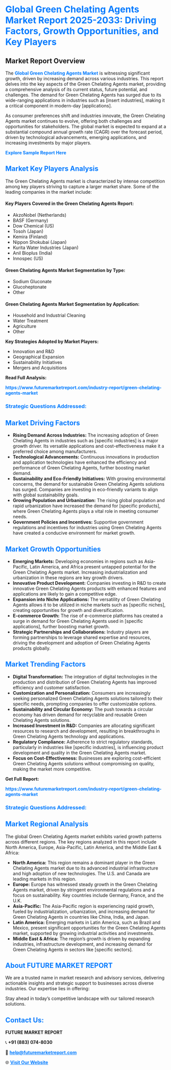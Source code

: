 <h1 style="color: #007BFF;">Global Green Chelating Agents Market Report 2025-2033: Driving Factors, Growth Opportunities, and Key Players</h1>

<section id="overview">
<h2>Market Report Overview</h2>
<p>The <a href="https://www.futuremarketreport.com/industry-report/green-chelating-agents-market" style="color: #007BFF; text-decoration: none;"><strong>Global Green Chelating Agents Market</strong></a> is witnessing significant growth, driven by increasing demand across various industries. This report delves into the key aspects of the Green Chelating Agents market, providing a comprehensive analysis of its current status, future potential, and challenges. The demand for Green Chelating Agents has surged due to its wide-ranging applications in industries such as [insert industries], making it a critical component in modern-day [applications].</p>
<p>As consumer preferences shift and industries innovate, the Green Chelating Agents market continues to evolve, offering both challenges and opportunities for stakeholders. The global market is expected to expand at a substantial compound annual growth rate (CAGR) over the forecast period, driven by technological advancements, emerging applications, and increasing investments by major players.</p>
</section>

<section id="overview">
<p><a href="https://www.futuremarketreport.com/request-sample/reportId=105664" style="color: #007BFF; text-decoration: none;"><strong>Explore Sample Report Here</strong></a></p>
</section>

<section id="key-players">
<h2 style="color: #007BFF;">Market Key Players Analysis</h2>
<p>The Green Chelating Agents market is characterized by intense competition among key players striving to capture a larger market share. Some of the leading companies in the market include:</p>
<h4>Key Players Covered in the Green Chelating Agents Report:</h4>
<ul><li>AkzoNobel (Netherlands)</li><li>BASF (Germany)</li><li>Dow Chemical (US)</li><li>Tosoh (Japan)</li><li>Kemira (Finland)</li><li>Nippon Shokubai (Japan)</li><li>Kurita Water Industries (Japan)</li><li>Anil Bioplus (India)</li><li>Innospec (US)</li></ul>
<h4>Green Chelating Agents Market Segmentation by Type:</h4>
<ul><li>Sodium Gluconate</li><li>Glucoheptonate</li><li>Other</li></ul>

<h4>Green Chelating Agents Market Segmentation by Application:</h4>
<ul><li>Household and Industrial Cleaning</li><li>Water Treatment</li><li>Agriculture</li><li>Other</li></ul>
<p><strong>Key Strategies Adopted by Market Players:</strong></p>
<ul>
<li>Innovation and R&D</li>
<li>Geographical Expansion</li>
<li>Sustainability Initiatives</li>
<li>Mergers and Acquisitions</li>
</ul>
</section>

<section>
<p><strong>Read Full Analysis: </strong></p><a href="https://www.futuremarketreport.com/industry-report/green-chelating-agents-market" style="color: #007BFF; text-decoration: none;"><strong>https://www.futuremarketreport.com/industry-report/green-chelating-agents-market</strong></a>
<h3 style="color: #007BFF;">Strategic Questions Addressed:</h3>
</section>

<section id="driving-factors">
<h2 style="color: #007BFF;">Market Driving Factors</h2>
<ul>
<li><strong>Rising Demand Across Industries:</strong> The increasing adoption of Green Chelating Agents in industries such as [specific industries] is a major growth driver. Its versatile applications and cost-effectiveness make it a preferred choice among manufacturers.</li>
<li><strong>Technological Advancements:</strong> Continuous innovations in production and application technologies have enhanced the efficiency and performance of Green Chelating Agents, further boosting market demand.</li>
<li><strong>Sustainability and Eco-Friendly Initiatives:</strong> With growing environmental concerns, the demand for sustainable Green Chelating Agents solutions has surged. Companies are investing in eco-friendly variants to align with global sustainability goals.</li>
<li><strong>Growing Population and Urbanization:</strong> The rising global population and rapid urbanization have increased the demand for [specific products], where Green Chelating Agents plays a vital role in meeting consumer needs.</li>
<li><strong>Government Policies and Incentives:</strong> Supportive government regulations and incentives for industries using Green Chelating Agents have created a conducive environment for market growth.</li>
</ul>
</section>

<section id="growth-opportunities">
<h2 style="color: #007BFF;">Market Growth Opportunities</h2>
<ul>
<li><strong>Emerging Markets:</strong> Developing economies in regions such as Asia-Pacific, Latin America, and Africa present untapped potential for the Green Chelating Agents market. Increasing industrialization and urbanization in these regions are key growth drivers.</li>
<li><strong>Innovative Product Development:</strong> Companies investing in R&D to create innovative Green Chelating Agents products with enhanced features and applications are likely to gain a competitive edge.</li>
<li><strong>Expansion into Niche Applications:</strong> The versatility of Green Chelating Agents allows it to be utilized in niche markets such as [specific niches], creating opportunities for growth and diversification.</li>
<li><strong>E-commerce Growth:</strong> The rise of e-commerce platforms has created a surge in demand for Green Chelating Agents used in [specific applications], further boosting market growth.</li>
<li><strong>Strategic Partnerships and Collaborations:</strong> Industry players are forming partnerships to leverage shared expertise and resources, driving the development and adoption of Green Chelating Agents products globally.</li>
</ul>
</section>

<section id="trending-factors">
<h2 style="color: #007BFF;">Market Trending Factors</h2>
<ul>
<li><strong>Digital Transformation:</strong> The integration of digital technologies in the production and distribution of Green Chelating Agents has improved efficiency and customer satisfaction.</li>
<li><strong>Customization and Personalization:</strong> Consumers are increasingly seeking personalized Green Chelating Agents solutions tailored to their specific needs, prompting companies to offer customizable options.</li>
<li><strong>Sustainability and Circular Economy:</strong> The push towards a circular economy has driven demand for recyclable and reusable Green Chelating Agents solutions.</li>
<li><strong>Increased Investment in R&D:</strong> Companies are allocating significant resources to research and development, resulting in breakthroughs in Green Chelating Agents technology and applications.</li>
<li><strong>Regulatory Compliance:</strong> Adherence to strict regulatory standards, particularly in industries like [specific industries], is influencing product development and quality in the Green Chelating Agents market.</li>
<li><strong>Focus on Cost-Effectiveness:</strong> Businesses are exploring cost-efficient Green Chelating Agents solutions without compromising on quality, making the market more competitive.</li>
</ul>
</section>

<section>
<p><strong>Get Full Report: </strong></p><a href="https://www.futuremarketreport.com/industry-report/green-chelating-agents-market" style="color: #007BFF; text-decoration: none;"><strong>https://www.futuremarketreport.com/industry-report/green-chelating-agents-market</strong></a>
<h3 style="color: #007BFF;">Strategic Questions Addressed:</h3>
</section>


<section id="regional-analysis">
<h2 style="color: #007BFF;">Market Regional Analysis</h2>
<p>The global Green Chelating Agents market exhibits varied growth patterns across different regions. The key regions analyzed in this report include North America, Europe, Asia-Pacific, Latin America, and the Middle East & Africa:</p>
<ul>
<li><strong>North America:</strong> This region remains a dominant player in the Green Chelating Agents market due to its advanced industrial infrastructure and high adoption of new technologies. The U.S. and Canada are leading markets in this region.</li>
<li><strong>Europe:</strong> Europe has witnessed steady growth in the Green Chelating Agents market, driven by stringent environmental regulations and a focus on sustainability. Key countries include Germany, France, and the U.K.</li>
<li><strong>Asia-Pacific:</strong> The Asia-Pacific region is experiencing rapid growth, fueled by industrialization, urbanization, and increasing demand for Green Chelating Agents in countries like China, India, and Japan.</li>
<li><strong>Latin America:</strong> Emerging markets in Latin America, such as Brazil and Mexico, present significant opportunities for the Green Chelating Agents market, supported by growing industrial activities and investments.</li>
<li><strong>Middle East & Africa:</strong> The region’s growth is driven by expanding industries, infrastructure development, and increasing demand for Green Chelating Agents in sectors like [specific sectors].</li>
</ul>
</section>

<footer>
<h2 style="color: #007BFF;">About FUTURE MARKET REPORT</h2>
<p>We are a trusted name in market research and advisory services, delivering actionable insights and strategic support to businesses across diverse industries. Our expertise lies in offering:</p>

<p>Stay ahead in today’s competitive landscape with our tailored research solutions.</p>

<h2 style="color: #007BFF;">Contact Us:</h2>
<p><strong>FUTURE MARKET REPORT</strong></p>
<p>📞 <strong>+91 (883) 074-8030</strong></p>
<p>📧 <strong><a href="mailto:help@futuremarketreport.com" style="color: #007BFF;">help@futuremarketreport.com</a></strong></p>
<p>🌐 <strong><a href="https://www.futuremarketreport.com/" style="color: #007BFF;">Visit Our Website</a></strong></p>
</footer>